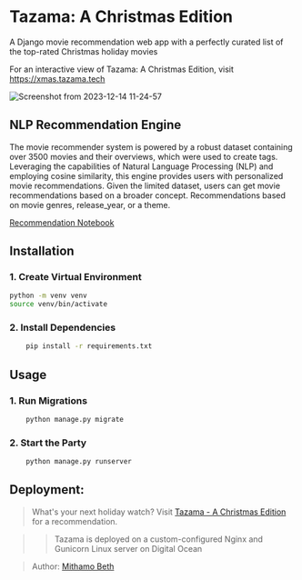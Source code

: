 # Tazama: A Christmas Edition
A Django movie recommendation web app with a perfectly curated list of the top-rated Christmas holiday movies 

For an interactive view of Tazama: A Christmas Edition, visit https://xmas.tazama.tech

![Screenshot from 2023-12-14 11-24-57](https://github.com/Mythamor/Tazama-A_Christmas_Edition/assets/113252977/90516054-475a-458a-8496-070922a2bcc8)

## NLP Recommendation Engine
The movie recommender system is powered by a robust dataset containing over 3500 movies and their overviews, which were used to create tags. Leveraging the capabilities of Natural Language Processing (NLP) and employing cosine similarity, this engine provides users with personalized movie recommendations. Given the limited dataset, users can get movie recommendations based on a broader concept. Recommendations based on movie genres, release_year, or a theme.

[Recommendation Notebook](https://github.com/Mythamor/Tazama-A-Movie-Recommendation-Web-App/blob/main/recommendation_engine/Movie_Recommendation_System.ipynb)

## Installation

### 1. Create Virtual Environment
``` bash
python -m venv venv
source venv/bin/activate
```

### 2. Install Dependencies
``` bash
    pip install -r requirements.txt
```
## Usage

### 1. Run Migrations
``` bash
    python manage.py migrate
```

### 2. Start the Party
``` bash
    python manage.py runserver
```

## Deployment: 
> What's your next holiday watch? Visit [Tazama -  A Christmas Edition](https://xmas.tazama.tech) for a recommendation.

>> Tazama is deployed on a custom-configured Nginx and Gunicorn Linux server on Digital Ocean

> Author: [Mithamo Beth](https://www.mithamo.tech)

